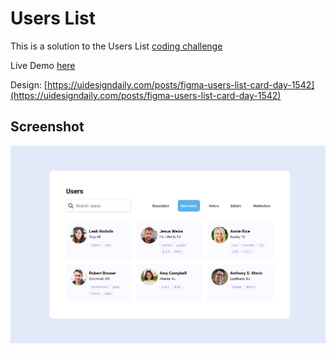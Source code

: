 # Users List

This is a solution to the Users List [coding challenge](https://twitter.com/florinpop1705/status/1598576468203900932)

Live Demo [here](https://icodethis.netlify.app/cc01-users-list/index.html)

Design: [https://uidesigndaily.com/posts/figma-users-list-card-day-1542](https://uidesigndaily.com/posts/figma-users-list-card-day-1542)

## Screenshot

![screenshot-desktop](./img/ss-desktop.png)